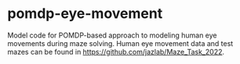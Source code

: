 # pomdp-eye-movement

Model code for POMDP-based approach to modeling human eye movements during maze solving. Human eye movement data and test mazes can be found in https://github.com/jazlab/Maze_Task_2022. 
